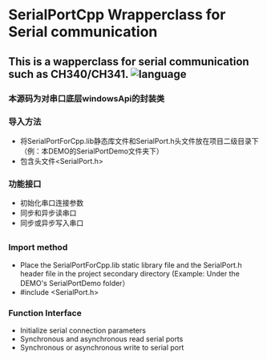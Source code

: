 # SerialPortCpp  Wrapperclass for Serial communication
## This is a wapperclass for serial communication such as CH340/CH341. ![language](https://img.shields.io/badge/language-c%2B%2B-green.svg)
### 本源码为对串口底层windowsApi的封装类
###  导入方法
* 将SerialPortForCpp.lib静态库文件和SerialPort.h头文件放在项目二级目录下（例：本DEMO的SerialPortDemo文件夹下）
* 包含头文件<SerialPort.h>
### 功能接口
* 初始化串口连接参数
* 同步和异步读串口
* 同步或异步写入串口
##
###  Import method 
* Place the SerialPortForCpp.lib static library file and the SerialPort.h header file in the project secondary directory (Example: Under the DEMO's SerialPortDemo folder）
* #include <SerialPort.h>
### Function Interface
* Initialize serial connection parameters
* Synchronous and asynchronous read serial ports
* Synchronous or asynchronous write to serial port
